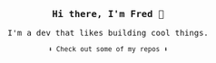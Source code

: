 <h3 align="center"><samp>Hi there, I'm Fred 👋</samp></h3>

<p align="center"><samp>I'm a dev that likes building cool things.</samp></p>

<p align="center"><small><samp>⬇️ Check out some of my repos ⬇️ </samp></small></p>
